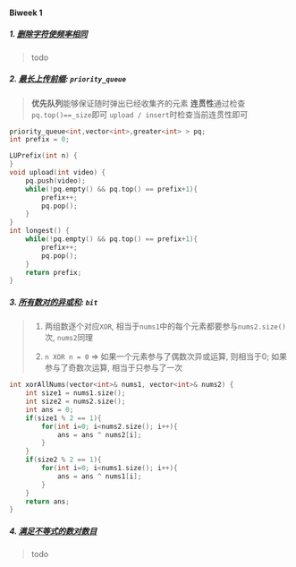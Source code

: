 #### Biweek 1

##### 1. [删除字符使频率相同](https://leetcode.cn/problems/remove-letter-to-equalize-frequency/)
> todo

##### 2. [最长上传前缀](https://leetcode.cn/problems/longest-uploaded-prefix/): `priority_queue`
> **优先队列**能够保证随时弹出已经收集齐的元素
> **连贯性**通过检查`pq.top()==_size`即可
> `upload / insert`时检查当前连贯性即可
```CPP
priority_queue<int,vector<int>,greater<int> > pq;
int prefix = 0;

LUPrefix(int n) {
}
void upload(int video) {
    pq.push(video);
    while(!pq.empty() && pq.top() == prefix+1){
        prefix++;
        pq.pop();            
    }
}
int longest() {
    while(!pq.empty() && pq.top() == prefix+1){
        prefix++;
        pq.pop();
    }
    return prefix;
}
```


##### 3. [所有数对的异或和](https://leetcode.cn/problems/bitwise-xor-of-all-pairings/): `bit`
> 1. 两组数逐个对应`XOR`, 相当于`nums1`中的每个元素都要参与`nums2.size()`次, `nums2`同理
> 
> 2. `n XOR n = 0` => 如果一个元素参与了偶数次异或运算, 则相当于0; 如果参与了奇数次运算, 相当于只参与了一次

```CPP
int xorAllNums(vector<int>& nums1, vector<int>& nums2) {
    int size1 = nums1.size();
    int size2 = nums2.size();
    int ans = 0;
    if(size1 % 2 == 1){
        for(int i=0; i<nums2.size(); i++){
            ans = ans ^ nums2[i];
        }
    }
    if(size2 % 2 == 1){
        for(int i=0; i<nums1.size(); i++){
            ans = ans ^ nums1[i];
        }
    }
    return ans;
}
```


##### 4. [满足不等式的数对数目](https://leetcode.cn/contest/biweekly-contest-88/problems/number-of-pairs-satisfying-inequality/)
> todo